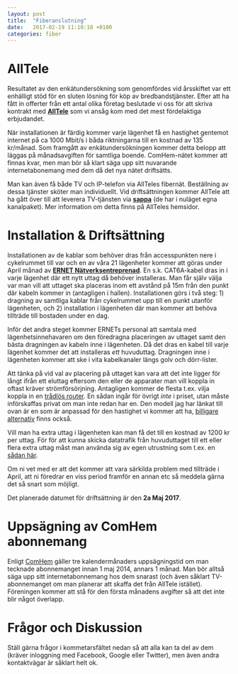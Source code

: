 ```yaml
---
layout: post
title:  "Fiberanslutning"
date:   2017-02-19 11:10:18 +0100
categories: fiber
---
```


# AllTele

Resultatet av den enkätundersökning som genomfördes vid årsskiftet var ett enhälligt stöd för en sluten lösning för köp av bredbandstjänster. Efter att ha fått in offerter från ett antal olika företag beslutade vi oss för att skriva kontrakt med **<a href="https://alltele.se" target="_blank">AllTele</a>** som vi ansåg kom med det mest fördelaktiga erbjudandet.

När installationen är färdig kommer varje lägenhet få en hastighet gentemot internet på ca 1000 Mbit/s i båda riktningarna till en kostnad av 135 kr/månad. Som framgått av enkätundersökningen kommer detta belopp att läggas på månadsavgiften för samtliga boende. ComHem-nätet kommer att finnas kvar, men man bör så klart säga upp sitt nuvarande internetabonemang med dem då det nya nätet driftsätts.

Man kan även få både TV och IP-telefon via AllTeles fibernät. Beställning av dessa tjänster sköter man individuellt. Vid driftsättningen kommer AllTele att ha gått över till att leverera TV-tjänsten via **<a href="https://sappa.se/" target="_blank">sappa</a>** (de har i nuläget egna kanalpaket). Mer information om detta finns på AllTeles hemsidor.

# Installation & Driftsättning

Installationen av de kablar som behöver dras från accesspunkten nere i cykelrummet till var och en av våra 21 lägenheter kommer att göras under April månad av **<a href="http://www.ernet.se" target="_blank">ERNET Nätverksentreprenad</a>**. En s.k. CAT6A-kabel dras in i varje lägenhet där ett nytt uttag då behöver installeras. Man får själv välja var man vill att uttaget ska placeras inom ett avstånd på 15m från den punkt där kabeln kommer in (antagligen i hallen). Installationen görs i två steg: 1) dragning av samtliga kablar från cykelrummet upp till en punkt utanför lägenheten, och 2) installation i lägenheten där man kommer att behöva tillträde till bostaden under en dag.  

Inför det andra steget kommer ERNETs personal att samtala med lägenhetsinnehavaren om den föredragna placeringen av uttaget samt den bästa dragningen av kabeln inne i lägenheten. Då det dras en kabel till varje lägenhet kommer det att installeras *ett* huvuduttag. Dragningen inne i lägenheten kommer att ske i vita kabelkanaler längs golv och dörr-lister.

Att tänka på vid val av placering på uttaget kan vara att det inte ligger för långt ifrån ett eluttag eftersom den eller de apparater man vill koppla in oftast kräver strömförsörjning. Antagligen kommer de flesta t.ex. vilja koppla in en <a href="https://www.netonnet.se/art/dator/natverk/routermodem/asus-rt-ac68u/206701.8935/?gclid=CjwKEAiAz4XFBRCW87vj6-28uFMSJAAHeGZbL1nFoK7MMxfn7HJkvb684qqZVOQwIMghsWCiR2c0FxoCnvzw_wcB" target="_blank">trådlös router</a>. En sådan ingår för övrigt *inte* i priset, utan måste införskaffas privat om man inte redan har en. Den modell jag har länkat till ovan är en som är anpassad för den hastighet vi kommer att ha, <a href="https://www.kjell.com/se/sortiment/dator-natverk/natverk/tradlost-natverk/tradlosa-routrar/d-link-dir-809-tradlos-router-ac750-p61197" target="_blank">billigare alternativ</a> finns också. 

Vill man ha extra uttag i lägenheten kan man få det till en kostnad av 1200 kr per uttag. För för att kunna skicka datatrafik från huvuduttaget till ett eller flera extra uttag måst man använda sig av egen utrustning som t.ex. en <a href="https://www.netonnet.se/art/dator/natverk/switch/netgear-gs105/121847.8936/?gclid=Cj0KEQiAlsrFBRCAxcCB54XElLEBEiQA_ei0DK9a5sDpezmLb4Ejt7CPgH4hyOjxBM4bJf50X68DC_MaApxO8P8HAQ)" target="_blank">sådan här</a>.

Om ni vet med er att det kommer att vara särkilda problem med tillträde i April, att ni föredrar en viss period framför en annan etc så meddela gärna det så snart som möjligt.  

Det planerade datumet för driftsättning är den **2a Maj 2017**.

# Uppsägning av ComHem abonnemang

Enligt <a href="https://www.comhem.se/kundservice/support/faktura/vad-ar-bindnings-och-uppsagningstiden-for-mitt-abonnemang" target="_blank">ComHem</a> gäller tre kalendermånaders uppsägningstid om man tecknade abonnemanget innan 1 maj 2014, annars 1 månad. Man bör alltså säga upp sitt internetabonnemang hos dem snarast (och även såklart TV-abonnemanget om man planerar att skaffa det från AllTele istället). Föreningen kommer att stå för den första månadens avgifter så att det inte blir något överlapp.

# Frågor och Diskussion

Ställ gärna frågor i kommetarsfältet nedan så att alla kan ta del av dem (kräver inloggning med Facebook, Google eller Twitter), men även andra kontaktvägar är såklart helt ok.
